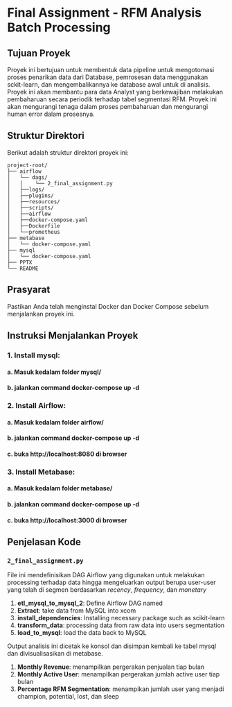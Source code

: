 # Final Assignment  - RFM Analysis Batch Processing

## Tujuan Proyek
Proyek ini bertujuan untuk membentuk data pipeline untuk mengotomasi proses penarikan data dari Database, pemrosesan data menggunakan sckit-learn, dan mengembalikannya ke database awal untuk di analisis. Proyek ini akan membantu para data Analyst yang berkewajiban melakukan pembaharuan secara periodik terhadap tabel segmentasi RFM. Proyek ini akan mengurangi tenaga dalam proses pembaharuan dan mengurangi human error dalam prosesnya.

## Struktur Direktori
Berikut adalah struktur direktori proyek ini:

```
project-root/
├── airflow
│   └── dags/
│   │    └── 2_final_assignment.py
│   ├──logs/
│   ├──plugins/
│   ├──resources/
│   ├──scripts/
│   ├──airflow
│   ├──docker-compose.yaml
│   ├──Dockerfile
│   └──prometheus
├── metabase
│   └── docker-compose.yaml
├── mysql
│   └── docker-compose.yaml
├── PPTX
└── README
```

## Prasyarat
Pastikan Anda telah menginstal Docker dan Docker Compose sebelum menjalankan proyek ini.

## Instruksi Menjalankan Proyek

### 1. Install mysql:
#### a. Masuk kedalam folder mysql/
#### b. jalankan command docker-compose up -d

### 2. Install Airflow:
#### a. Masuk kedalam folder airflow/
#### b. jalankan command docker-compose up -d
#### c. buka http://localhost:8080 di browser

### 3. Install Metabase:
#### a. Masuk kedalam folder metabase/
#### b. jalankan command docker-compose up -d
#### c. buka http://localhost:3000 di browser

## Penjelasan Kode

### `2_final_assignment.py`
File ini mendefinisikan DAG Airflow yang digunakan untuk melakukan processing terhadap data hingga mengeluarkan output berupa user-user yang telah di segmen berdasarkan *recency*, *frequency*, dan *monetary*

1. **etl_mysql_to_mysql_2**: Define Airflow DAG named 
2. **Extract**: take data from MySQL into xcom
3. **install_dependencies**: Installing necessary package such as scikit-learn 
4. **transform_data**: processing data from raw data into users segmentation
5. **load_to_mysql**: load the data back to MySQL

Output analisis ini dicetak ke konsol dan disimpan kembali ke tabel mysql dan divisualisasikan di metabase.
1. **Monthly Revenue**: menampilkan pergerakan penjualan tiap bulan
2. **Monthly Active User**: menampilkan pergerakan jumlah active user tiap bulan
3. **Percentage RFM Segmentation**: menampikan jumlah user yang menjadi champion, potential, lost, dan sleep
